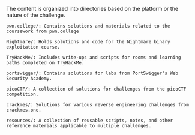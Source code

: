 The content is organized into directories based on the platform or the nature of the challenge.

    pwn.college/: Contains solutions and materials related to the coursework from pwn.college

    Nightmare/: Holds solutions and code for the Nightmare binary exploitation course.

    TryHackMe/: Includes write-ups and scripts for rooms and learning paths completed on TryHackMe.

    portswigger/: Contains solutions for labs from PortSwigger's Web Security Academy.

    picoCTF/: A collection of solutions for challenges from the picoCTF competition.

    crackmes/: Solutions for various reverse engineering challenges from crackmes.one.

    resources/: A collection of reusable scripts, notes, and other reference materials applicable to multiple challenges.

